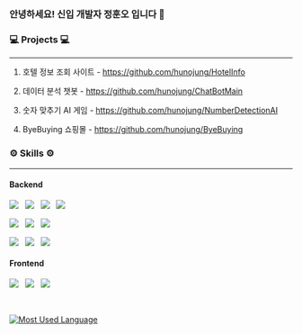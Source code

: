 <!--
[![Hits](https://hits.seeyoufarm.com/api/count/incr/badge.svg?url=https%3A%2F%2Fgithub.com%2Fhunojung&count_bg=%2379C83D&title_bg=%23555555&icon=&icon_color=%23E7E7E7&title=hits&edge_flat=false)](https://hits.seeyoufarm.com)
-->


### 안녕하세요! 신입 개발자 정훈오 입니다 👋

<h3><b>💻 Projects 💻</b></h3>
<hr />

1. 호텔 정보 조회 사이트 - https://github.com/hunojung/HotelInfo

2. 데이터 분석 챗봇 - https://github.com/hunojung/ChatBotMain

3. 숫자 맞추기 AI 게임 - https://github.com/hunojung/NumberDetectionAI

4. ByeBuying 쇼핑몰 - https://github.com/hunojung/ByeBuying

<h3><b>⚙ Skills ⚙</b></h3>
<hr />
<h4>Backend</h4>
<p>
<img src="https://img.shields.io/badge/Java-007396?style=flat-square&logo=Java&logoColor=white"/> &nbsp
<img src="https://img.shields.io/badge/Spring-6DB33F?style=flat-square&logo=Spring&logoColor=white"/> &nbsp
<img src="https://img.shields.io/badge/Spring Boot-6DB33F?style=flat-square&logo=Spring Boot&logoColor=white"/> &nbsp
<img src="https://img.shields.io/badge/Spring Security-6DB33F?style=flat-square&logo=Spring Security&logoColor=white"/> &nbsp
</p>
<p>
<img src="https://img.shields.io/badge/Python-3776AB?style=flat-square&logo=Python&logoColor=white"/> &nbsp
<img src="https://img.shields.io/badge/Flask-000000?style=flat-square&logo=Flask&logoColor=white"/> &nbsp
<img src="https://img.shields.io/badge/Folium-77B829?style=flat-square&logo=Folium&logoColor=white"/> &nbsp
</p>
<p>
<img src="https://img.shields.io/badge/Oracle-F80000?style=flat-square&logo=Oracle&logoColor=white"/> &nbsp
<img src="https://img.shields.io/badge/MySQL-4479A1?style=flat-square&logo=MySQL&logoColor=white"/> &nbsp
<img src="https://img.shields.io/badge/SQLite-003B57?style=flat-square&logo=SQLite&logoColor=white"/> &nbsp
</p>
<h4>Frontend</h4>
<p>
<img src="https://img.shields.io/badge/HTML5-E34F26?style=flat-square&logo=HTML5&logoColor=white"/></a> &nbsp
<img src="https://img.shields.io/badge/CSS3-1572B6?style=flat-square&logo=CSS3&logoColor=white"/></a> &nbsp
<img src="https://img.shields.io/badge/JavaScript-F7DF1E?style=flat-square&logo=JavaScript&logoColor=white"/></a> &nbsp
</p>
<br />

[![Most Used Language](https://github-readme-stats.vercel.app/api/top-langs/?username=hunojung&layout=compact)](https://github.com/hunojung/github-readme-stats)

<!--
[![hunojung's GitHub stats](https://github-readme-stats.vercel.app/api?username=hunojung)](https://github.com/hunojung/github-readme-stats)

**hunojung/hunojung** is a ✨ _special_ ✨ repository because its `README.md` (this file) appears on your GitHub profile.

Here are some ideas to get you started:

- 🔭 I’m currently working on ...
- 🌱 I’m currently learning ...
- 👯 I’m looking to collaborate on ...
- 🤔 I’m looking for help with ...
- 💬 Ask me about ...
- 📫 How to reach me: ...
- 😄 Pronouns: ...
- ⚡ Fun fact: ...
-->
